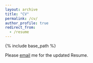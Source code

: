 ```yaml
---
layout: archive
title: "CV"
permalink: /cv/
author_profile: true
redirect_from:
  - /resume
---
```


{% include base_path %}

Please [email](mailto:sreyasravichandran@gmail.com) me for the updated Resume.
